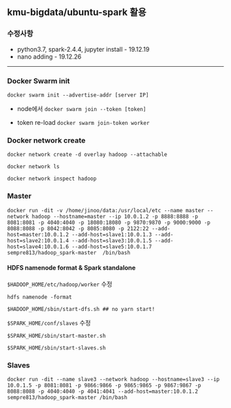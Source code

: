 ## kmu-bigdata/ubuntu-spark 활용

### 수정사항

* python3.7, spark-2.4.4, jupyter install - 19.12.19
* nano adding - 19.12.26

- - -

### Docker Swarm init
``docker swarm init --advertise-addr [server IP]``

 * node에서 ``docker swarm join --token [token]``
 
 * token re-load ``docker swarm join-token worker``
 
### Docker network create
``docker network create -d overlay hadoop --attachable``

``docker network ls``

``docker network inspect hadoop`` 

### Master

``docker run -dit -v /home/jinoo/data:/usr/local/etc --name master --network hadoop --hostname=master --ip 10.0.1.2 -p 8888:8888 -p 8081:8081 -p 4040:4040 -p 18080:18080 -p 9870:9870 -p 9000:9000 -p 8088:8088 -p 8042:8042 -p 8085:8080 -p 2122:22 --add-host=master:10.0.1.2 --add-host=slave1:10.0.1.3 --add-host=slave2:10.0.1.4 --add-host=slave3:10.0.1.5 --add-host=slave4:10.0.1.6 --add-host=slave5:10.0.1.7 sempre813/hadoop_spark-master  /bin/bash``

#### HDFS namenode format & Spark standalone 
``$HADOOP_HOME/etc/hadoop/worker`` 수정

``hdfs namenode -format``

``$HADOOP_HOME/sbin/start-dfs.sh ## no yarn start!``

``$SPARK_HOME/conf/slaves`` 수정

``$SPARK_HOME/sbin/start-master.sh``

``$SPARK_HOME/sbin/start-slaves.sh``

### Slaves

``docker run -dit --name slave3 --network hadoop --hostname=slave3 --ip 10.0.1.5 -p 8081:8081 -p 9866:9866 -p 9865:9865 -p 9867:9867 -p 8088:8088 -p 4040:4040 -p 4041:4041 --add-host=master:10.0.1.2 sempre813/hadoop_spark-master /bin/bash``


